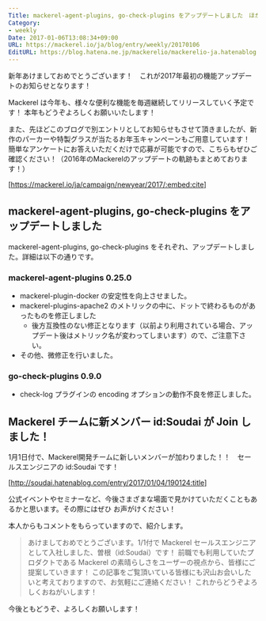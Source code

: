 ```yaml
---
Title: mackerel-agent-plugins, go-check-plugins をアップデートしました　ほか
Category:
- weekly
Date: 2017-01-06T13:08:34+09:00
URL: https://mackerel.io/ja/blog/entry/weekly/20170106
EditURL: https://blog.hatena.ne.jp/mackerelio/mackerelio-ja.hatenablog.mackerel.io/atom/entry/10328749687203810363
---
```


新年あけましておめでとうございます！　これが2017年最初の機能アップデートのお知らせとなります！

Mackerel は今年も、様々な便利な機能を毎週継続してリリースしていく予定です！
本年もどうぞよろしくお願いいたします！

また、先ほどこのブログで別エントリとしてお知らせもさせて頂きましたが、新作のパーカーや特製グラスが当たるお年玉キャンペーンもご用意しています！ 簡単なアンケートにお答えいただくだけで応募が可能ですので、こちらもぜひご確認ください！（2016年のMackerelのアップデートの軌跡もまとめております！）

[https://mackerel.io/ja/campaign/newyear/2017/:embed:cite]


## mackerel-agent-plugins, go-check-plugins をアップデートしました

mackerel-agent-plugins, go-check-plugins をそれぞれ、アップデートしました。詳細は以下の通りです。

### mackerel-agent-plugins 0.25.0
* mackerel-plugin-docker の安定性を向上させました。
* mackerel-plugins-apache2 のメトリックの中に、ドットで終わるものがあったものを修正しました
    * 後方互換性のない修正となります（以前より利用されている場合、アップデート後はメトリック名が変わってしまいます）ので、ご注意下さい。
* その他、微修正を行いました。

### go-check-plugins 0.9.0
* check-log プラグインの encoding オプションの動作不良を修正しました。


## Mackerel チームに新メンバー id:Soudai が Join しました！
1月1日付で、Mackerel開発チームに新しいメンバーが加わりました！！　セールスエンジニアの id:Soudai です！


[http://soudai.hatenablog.com/entry/2017/01/04/190124:title]



公式イベントやセミナーなど、今後さまざまな場面で見かけていただくこともあるかと思います。その際にはぜひ
お声がけください！

本人からもコメントをもらっていますので、紹介します。

> あけましておめでとうございます。1/1付で Mackerel セールスエンジニアとして入社しました、曽根（id:Soudai）です！
> 前職でも利用していたプロダクトである Mackerel の素晴らしさをユーザーの視点から、皆様にご提案していきます！
> この記事をご覧頂いている皆様にも沢山お会いしたいと考えておりますので、お気軽にご連絡ください！
> これからどうぞよろしくおねがいします！

今後ともどうぞ、よろしくお願いします！
